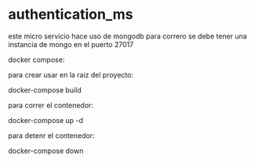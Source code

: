 # authentication_ms

este micro servicio hace uso de mongodb para correro se debe tener una instancia de mongo en el puerto 27017

docker compose:

para crear usar en la raiz del proyecto:

docker-compose build

para correr el contenedor:

docker-compose up -d

para detenr el contenedor:

docker-compose down
